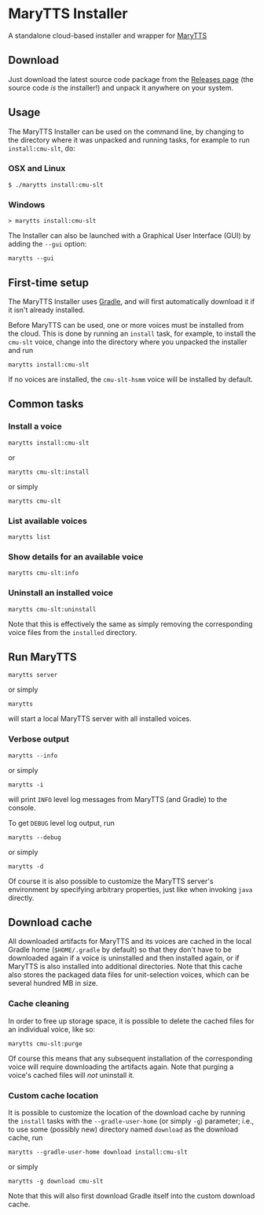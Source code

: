 # MaryTTS Installer

A standalone cloud-based installer and wrapper for
[MaryTTS](http://mary.dfki.de/)

## Download

Just download the latest source code package from the [Releases
page](https://github.com/marytts/marytts-installer/releases) (the source code
*is* the installer!) and unpack it anywhere on your system.

## Usage

The MaryTTS Installer can be used on the command line, by changing to the
directory where it was unpacked and running tasks, for example to run
`install:cmu-slt`, do:

### OSX and Linux

    $ ./marytts install:cmu-slt

### Windows

    > marytts install:cmu-slt

The Installer can also be launched with a Graphical User Interface (GUI) by
adding the `--gui` option:

    marytts --gui

## First-time setup

The MaryTTS Installer uses [Gradle](https://gradle.org/), and will first
automatically download it if it isn't already installed.

Before MaryTTS can be used, one or more voices must be installed from the cloud.
This is done by running an `install` task, for example, to install the `cmu-slt`
voice, change into the directory where you unpacked the installer and run

    marytts install:cmu-slt

If no voices are installed, the `cmu-slt-hsmm` voice will be installed by
default.

## Common tasks
### Install a voice

    marytts install:cmu-slt

or

    marytts cmu-slt:install

or simply

    marytts cmu-slt

### List available voices

    marytts list

### Show details for an available voice

    marytts cmu-slt:info

### Uninstall an installed voice

    marytts cmu-slt:uninstall

Note that this is effectively the same as simply removing the corresponding
voice files from the `installed` directory.

## Run MaryTTS

    marytts server

or simply

    marytts

will start a local MaryTTS server with all installed voices.

### Verbose output

    marytts --info

or simply

    marytts -i

will print `INFO` level log messages from MaryTTS (and Gradle) to the console.

To get `DEBUG` level log output, run

    marytts --debug

or simply

    marytts -d

Of course it is also possible to customize the MaryTTS server's environment by
specifying arbitrary properties, just like when invoking `java` directly.

## Download cache

All downloaded artifacts for MaryTTS and its voices are cached in the local
Gradle home (`$HOME/.gradle` by default) so that they don't have to be
downloaded again if a voice is uninstalled and then installed again, or if
MaryTTS is also installed into additional directories. Note that this cache also
stores the packaged data files for unit-selection voices, which can be several
hundred MB in size.

### Cache cleaning

In order to free up storage space, it is possible to delete the cached files for
an individual voice, like so:

    marytts cmu-slt:purge

Of course this means that any subsequent installation of the corresponding voice
will require downloading the artifacts again. Note that purging a voice's cached
files will *not* uninstall it.

### Custom cache location

It is possible to customize the location of the download cache by running the
`install` tasks with the `--gradle-user-home` (or simply `-g`) parameter; i.e.,
to use some (possibly new) directory named `download` as the download cache, run

    marytts --gradle-user-home download install:cmu-slt

or simply

    marytts -g download cmu-slt

Note that this will also first download Gradle itself into the custom download
cache.
